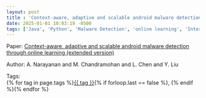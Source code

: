 ```yaml
---
layout: post
title : 'Context-aware, adaptive and scalable android malware detection through online learning (extended version)'
date: 2025-01-01 10:03:19 -0500
tags: ['Java', 'Python', 'Malware Detection', 'online learning', 'Interprocedural Control Flow Graph (ICFG)', 'Contextual API Dependency Graph (CADG)']
---
```

Paper: [Context-aware, adaptive and scalable android malware detection through online learning (extended version)](https://arxiv.org/abs/1706.00947)

Author: A. Narayanan and M. Chandramohan and L. Chen and Y. Liu




 Tags:  
        <span>{% for tag in page.tags %}<a href="/tags/#{{ tag | slugify }}">{{ tag }}</a>{% if forloop.last == false %}, {% endif %}{% endfor %}</span>
